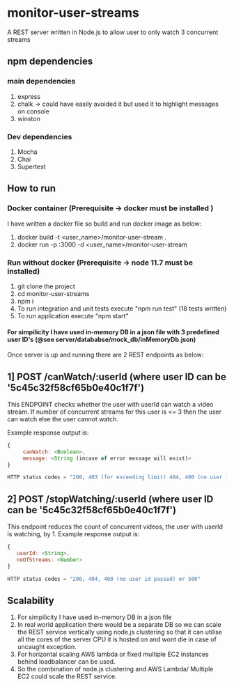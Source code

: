# monitor-user-streams
A REST server written in Node.js to allow user to only watch 3 concurrent streams

## npm dependencies
### main dependencies
1. express
2. chalk -> could have easily avoided it but used it to highlight messages on console  
3. winston

### Dev dependencies
1. Mocha
2. Chai
3. Supertest

## How to run
### Docker container (Prerequisite -> docker must be installed )
I have written a docker file so build and run docker image as below:
1. docker build -t <user_name>/monitor-user-stream .
2. docker run -p <port number of your choice>:3000 -d <user_name>/monitor-user-stream
  
### Run without docker (Prerequisite -> node 11.7 must be installed)
1. git clone the project
2. cd monitor-user-streams
3. npm i
4. To run integration and unit tests execute "npm run test" (18 tests written)
5. To run application execute "npm start"

#### For simpilicity I have used in-memory DB in a json file with 3 predefined user ID's (@see server/datababse/mock_db/inMemoryDb.json)

Once server is up and running there are 2 REST endpoints as below:
## 1] POST /canWatch/:userId (where user ID can be '5c45c32f58cf65b0e40c1f7f')

This ENDPOINT checks whether the user with userId can watch a video stream. If number of concurrent streams
for this user is <= 3 then the user can watch else the user cannot watch.

Example response output is: 

```javascript
{
     canWatch: <Boolean>, 
     message: <String (incase of error message will exist)>
}

HTTP status codes = "200, 403 (for exceeding limit) 404, 400 (no user id passed) or 500"
```
  
## 2] POST /stopWatching/:userId (where user ID can be '5c45c32f58cf65b0e40c1f7f')
This endpoint reduces the count of concurrent videos, the user with userId is watching, by 1.
Example response output is: 

```javascript
{
   userId: <String>,
   noOfStreams: <Number>
}

HTTP status codes = "200, 404, 400 (no user id passed) or 500"
```

## Scalability
1. For simpilicity I have used in-memory DB in a json file
2. In real world application there would be a separate DB so we can scale the REST service vertically using node.js clustering so that it can utilise all the cores of the server CPU it is hosted on and wont die in case of uncaught exception.
3. For horizontal scaling AWS lambda or fixed multiple EC2 instances behind loadbalancer can be used.
4. So the combination of node.js clustering and AWS Lambda/ Multiple EC2 could scale the REST service. 
